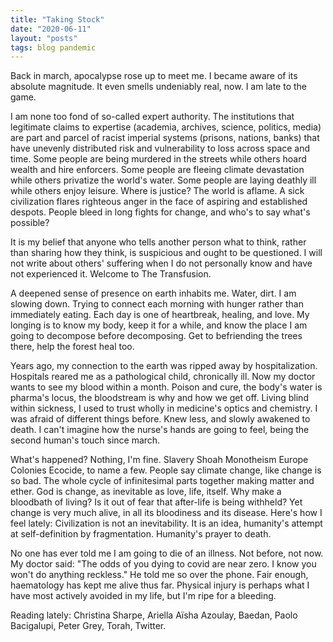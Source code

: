 ```yaml
---
title: "Taking Stock"
date: "2020-06-11"
layout: "posts"
tags: blog pandemic
---
```


Back in march, apocalypse rose up to meet me. I became aware of its absolute magnitude. It even smells undeniably real, now. I am late to the game.

I am none too fond of so-called expert authority. The institutions that legitimate claims to expertise (academia, archives, science, politics, media) are part and parcel of racist imperial systems (prisons, nations, banks) that have unevenly distributed risk and vulnerability to loss across space and time. Some people are being murdered in the streets while others hoard wealth and hire enforcers. Some people are fleeing climate devastation while others privatize the world's water. Some people are laying deathly ill while others enjoy leisure. Where is justice? The world is aflame. A sick civilization flares righteous anger in the face of aspiring and established despots. People bleed in long fights for change, and who's to say what's possible?

It is my belief that anyone who tells another person what to think, rather than sharing how they think, is suspicious and ought to be questioned. I will not write about others' suffering when I do not personally know and have not experienced it. Welcome to The Transfusion.

A deepened sense of presence on earth inhabits me. Water, dirt. I am slowing down. Trying to connect each morning with hunger rather than immediately eating. Each day is one of heartbreak, healing, and love. My longing is to know my body, keep it for a while, and know the place I am going to decompose before decomposing. Get to befriending the trees there, help the forest heal too.

Years ago, my connection to the earth was ripped away by hospitalization. Hospitals reared me as a pathological child, chronically ill. Now my doctor wants to see my blood within a month. Poison and cure, the body's water is pharma's locus, the bloodstream is why and how we get off. Living blind within sickness, I used to trust wholly in medicine's optics and chemistry. I was afraid of different things before. Knew less, and slowly awakened to death. I can't imagine how the nurse's hands are going to feel, being the second human's touch since march.

What's happened? Nothing, I'm fine. Slavery Shoah Monotheism Europe Colonies Ecocide, to name a few. People say climate change, like change is so bad. The whole cycle of infinitesimal parts together making matter and ether. God is change, as inevitable as love, life, itself. Why make a bloodbath of living? Is it out of fear that after-life is being withheld? Yet change is very much alive, in all its bloodiness and its disease. Here's how I feel lately: Civilization is not an inevitability. It is an idea, humanity's attempt at self-definition by fragmentation. Humanity's prayer to death.

No one has ever told me I am going to die of an illness. Not before, not now. My doctor said: "The odds of you dying to covid are near zero. I know you won't do anything reckless." He told me so over the phone. Fair enough, haematology has kept me alive thus far. Physical injury is perhaps what I have most actively avoided in my life, but I'm ripe for a bleeding.

Reading lately: Christina Sharpe, Ariella Aïsha Azoulay, Baedan, Paolo Bacigalupi, Peter Grey, Torah, Twitter.
